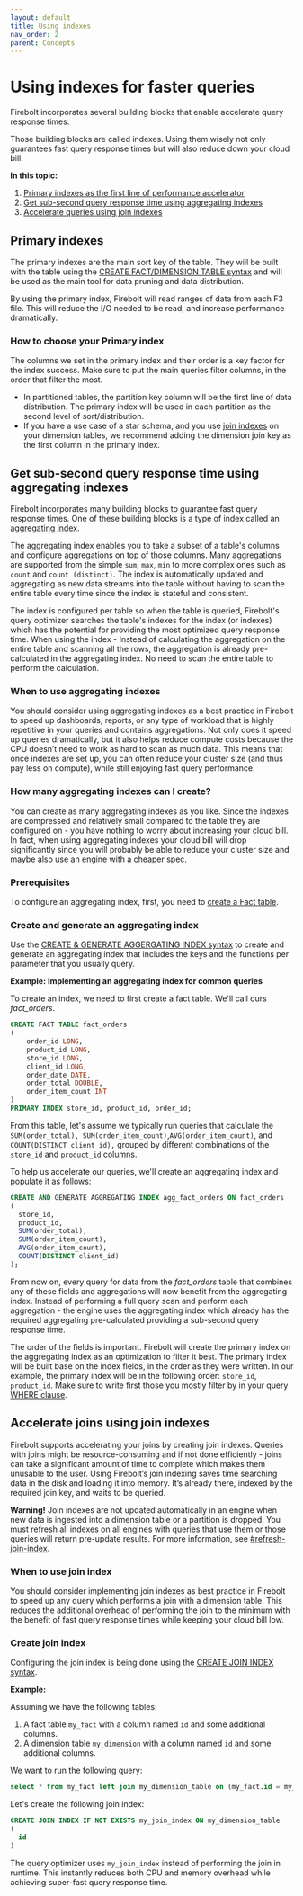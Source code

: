 ```yaml
---
layout: default
title: Using indexes
nav_order: 2
parent: Concepts
---
```

# Using indexes for faster queries

Firebolt incorporates several building blocks that enable accelerate query response times.

Those building blocks are called indexes. Using them wisely not only guarantees fast query response times but will also reduce down your cloud bill.

**In this topic:**

1. [Primary indexes as the first line of performance accelerator](get-instant-query-response-time.md#primary-indexes)
2. [Get sub-second query response time using aggregating indexes](get-instant-query-response-time.md#get-sub-second-query-response-time-using-aggregating-indexes)
3. [Accelerate queries using join indexes](get-instant-query-response-time.md#accelerate-joins-using-join-indexes)

## Primary indexes

The primary indexes are the main sort key of the table. They will be built with the table using the [CREATE FACT/DIMENSION TABLE syntax](../sql-reference/commands/ddl-commands.md#create-fact-dimension-table) and will be used as the main tool for data pruning and data distribution.

By using the primary index, Firebolt will read ranges of data from each F3 file. This will reduce the I/O needed to be read, and increase performance dramatically.

### How to choose your Primary index

The columns we set in the primary index and their order is a key factor for the index success. Make sure to put the main queries filter columns, in the order that filter the most.

* In partitioned tables, the partition key column will be the first line of data distribution. The primary index will be used in each partition as the second level of sort/distribution.
* If you have a use case of a star schema, and you use [join indexes](../sql-reference/commands/ddl-commands.md#create-join-index) on your dimension tables, we recommend adding the dimension join key as the first column in the primary index.

## Get sub-second query response time using aggregating indexes

Firebolt incorporates many building blocks to guarantee fast query response times. One of these building blocks is a type of index called an [aggregating index](../sql-reference/commands/ddl-commands.md#create-and-generate-aggregating-index).

The aggregating index enables you to take a subset of a table's columns and configure aggregations on top of those columns. Many aggregations are supported from the simple `sum`, `max`, `min` to more complex ones such as `count` and `count (distinct)`. The index is automatically updated and aggregating as new data streams into the table without having to scan the entire table every time since the index is stateful and consistent.

The index is configured per table so when the table is queried, Firebolt's query optimizer searches the table's indexes for the index (or indexes) which has the potential for providing the most optimized query response time. When using the index - Instead of calculating the aggregation on the entire table and scanning all the rows, the aggregation is already pre-calculated in the aggregating index. No need to scan the entire table to perform the calculation.

### When to use aggregating indexes

You should consider using aggregating indexes as a best practice in Firebolt to speed up dashboards, reports, or any type of workload that is highly repetitive in your queries and contains aggregations. Not only does it speed up queries dramatically, but it also helps reduce compute costs because the CPU doesn’t need to work as hard to scan as much data. This means that once indexes are set up, you can often reduce your cluster size (and thus pay less on compute), while still enjoying fast query performance.

### How many aggregating indexes can I create?

You can create as many aggregating indexes as you like. Since the indexes are compressed and relatively small compared to the table they are configured on - you have nothing to worry about increasing your cloud bill. In fact, when using aggregating indexes your cloud bill will drop significantly since you will probably be able to reduce your cluster size and maybe also use an engine with a cheaper spec.

### Prerequisites

To configure an aggregating index, first, you need to [create a Fact table](../sql-reference/commands/ddl-commands.md#create-fact-dimension-table).

### Create and generate an aggregating index

Use the [CREATE & GENERATE AGGERGATING INDEX syntax](../sql-reference/commands/ddl-commands.md#create-an-aggregating-index-on-a-populated-table) to create and generate an aggregating index that includes the keys and the functions per parameter that you usually query.

**Example: Implementing an aggregating index for common queries**

To create an index, we need to first create a fact table. We'll call ours _fact\_orders_.

```sql
CREATE FACT TABLE fact_orders
(
    order_id LONG,
    product_id LONG,
    store_id LONG,
    client_id LONG,
    order_date DATE,
    order_total DOUBLE,
    order_item_count INT
)
PRIMARY INDEX store_id, product_id, order_id;
```

From this table, let's assume we typically run queries that calculate the `SUM(order_total), SUM(order_item_count)`,`AVG(order_item_count)`, and `COUNT(DISTINCT client_id),` grouped by different combinations of the `store_id` and `product_id` columns.

To help us accelerate our queries, we'll create an aggregating index and populate it as follows:

```sql
CREATE AND GENERATE AGGREGATING INDEX agg_fact_orders ON fact_orders
(
  store_id,
  product_id,
  SUM(order_total),
  SUM(order_item_count),
  AVG(order_item_count),
  COUNT(DISTINCT client_id)
);
```

From now on, every query for data from the _fact\_orders_ table that combines any of these fields and aggregations will now benefit from the aggregating index. Instead of performing a full query scan and perform each aggregation - the engine uses the aggregating index which already has the required aggregating pre-calculated providing a sub-second query response time.


The order of the fields is important. Firebolt will create the primary index on the aggregating index as an optimization to filter it best. The primary index will be built base on the index fields, in the order as they were written. In our example, the primary index will be in the following order: `store_id`, `product_id`. Make sure to write first those you mostly filter by in your query [WHERE clause](../sql-reference/commands/query-syntax.md#where).


## Accelerate joins using join indexes

Firebolt supports accelerating your joins by creating join indexes. Queries with joins might be resource-consuming and if not done efficiently - joins can take a significant amount of time to complete which makes them unusable to the user. Using Firebolt’s join indexing saves time searching data in the disk and loading it into memory. It’s already there, indexed by the required join key, and waits to be queried.

**Warning!**
Join indexes are not updated automatically in an engine when new data is ingested into a dimension table or a partition is dropped. You must refresh all indexes on all engines with queries that use them or those queries will return pre-update results. For more information, see [#refresh-join-index](../sql-reference/commands/ddl-commands.md#refresh-join-index "mention").

### When to use join index

You should consider implementing join indexes as best practice in Firebolt to speed up any query which performs a join with a dimension table. This reduces the additional overhead of performing the join to the minimum with the benefit of fast query response times while keeping your cloud bill low.

### Create join index

Configuring the join index is being done using the [CREATE JOIN INDEX syntax](../sql-reference/commands/ddl-commands.md#create-join-index).

**Example:**

Assuming we have the following tables:

1. A fact table `my_fact` with a column named `id` and some additional columns.
2. A dimension table `my_dimension` with a column named `id` and some additional columns.

We want to run the following query:

```sql
select * from my_fact left join my_dimension_table on (my_fact.id = my_dimension_table.id)
```

Let's create the following join index:

```sql
CREATE JOIN INDEX IF NOT EXISTS my_join_index ON my_dimension_table
(
  id
)
```

The query optimizer uses `my_join_index` instead of performing the join in runtime. This instantly reduces both CPU and memory overhead while achieving super-fast query response time.
